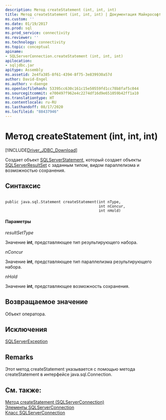 ```yaml
---
description: Метод createStatement (int, int, int)
title: Метод createStatement (int, int, int) | Документация Майкрософт
ms.custom: ''
ms.date: 01/19/2017
ms.prod: sql
ms.prod_service: connectivity
ms.reviewer: ''
ms.technology: connectivity
ms.topic: conceptual
apiname:
- SQLServerConnection.createStatement (int, int, int)
apilocation:
- sqljdbc.jar
apitype: Assembly
ms.assetid: 2e4fa385-8f61-4394-8f75-3e839930a57d
author: David-Engel
ms.author: v-daenge
ms.openlocfilehash: 53395cc630c161c15e50559fd1cc78b8faf5c044
ms.sourcegitcommit: e700497f962e4c2274df16d9e651059b42ff1a10
ms.translationtype: HT
ms.contentlocale: ru-RU
ms.lasthandoff: 08/17/2020
ms.locfileid: "88437946"
---
```

# <a name="createstatement-method-int-int-int"></a>Метод createStatement (int, int, int)
[!INCLUDE[Driver_JDBC_Download](../../../includes/driver_jdbc_download.md)]

  Создает объект [SQLServerStatement](../../../connect/jdbc/reference/sqlserverstatement-class.md), который создает объекты [SQLServerResultSet](../../../connect/jdbc/reference/sqlserverresultset-class.md) с заданным типом, видом параллелизма и возможностью сохранения.  
  
## <a name="syntax"></a>Синтаксис  
  
```  
  
public java.sql.Statement createStatement(int nType,  
                                          int nConcur,  
                                          int nHold)  
```  
  
#### <a name="parameters"></a>Параметры  
 *resultSetType*  
  
 Значение **int**, представляющее тип результирующего набора.  
  
 *nConcur*  
  
 Значение **int**, представляющее тип параллелизма результирующего набора.  
  
 *nHold*  
  
 Значение **int**, представляющее возможность сохранения.  
  
## <a name="return-value"></a>Возвращаемое значение  
 Объект оператора.  
  
## <a name="exceptions"></a>Исключения  
 [SQLServerException](../../../connect/jdbc/reference/sqlserverexception-class.md)  
  
## <a name="remarks"></a>Remarks  
 Этот метод createStatement указывается с помощью метода createStatement в интерфейсе java.sql.Connection.  
  
## <a name="see-also"></a>См. также:  
 [Метод createStatement (SQLServerConnection)](../../../connect/jdbc/reference/createstatement-method-sqlserverconnection.md)   
 [Элементы SQLServerConnection](../../../connect/jdbc/reference/sqlserverconnection-members.md)   
 [Класс SQLServerConnection](../../../connect/jdbc/reference/sqlserverconnection-class.md)  
  
  
